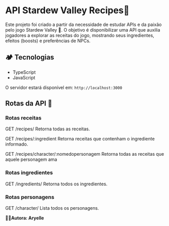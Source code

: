 # **API Stardew Valley Recipes**🐣

Este projeto foi criado a partir da necessidade de estudar APIs e da paixão pelo jogo Stardew Valley 🌾.
O objetivo é disponibilizar uma API que auxilia jogadores a explorar as receitas do jogo, mostrando seus ingredientes, efeitos (boosts) e preferências de NPCs.

## 🏕️ **Tecnologias**

- TypeScript
- JavaScript

O servidor estará disponível em:
`http://localhost:3000`

## **Rotas da API** 🌻
### Rotas receitas
GET /recipes/
Retorna todas as receitas.

GET /recipes/:ingredient
Retorna receitas que contenham o ingrediente informado.

GET /recipes/character/:nomedopersonagem
Retorna todas as receitas que aquele personagem ama

### Rotas ingredientes
GET /ingredients/
Retorna todos os ingredientes.

### Rotas personagens
GET /character/
Lista todos os personagens.

👩‍🌾**Autora: Aryelle**
